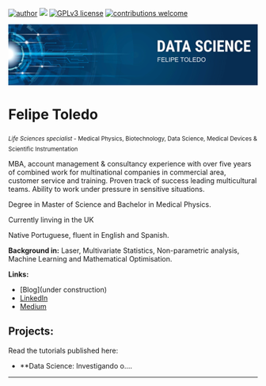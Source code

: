 [![author](https://img.shields.io/badge/author-felipe-toledo-red.svg)](https://www.linkedin.com/in/felipetoledo1/) [![](https://img.shields.io/badge/python-3.7+-blue.svg)](https://www.python.org/downloads/release/python-365/) [![GPLv3 license](https://img.shields.io/badge/License-GPLv3-blue.svg)](http://perso.crans.org/besson/LICENSE.html) [![contributions welcome](https://img.shields.io/badge/contributions-welcome-brightgreen.svg?style=flat)](https://github.com/carlosfab/data_science/issues)

<p align="center">
  <img src="banner.png" >
</p>

# Felipe Toledo
<sub>*Life Sciences specialist* - Medical Physics, Biotechnology, Data Science, Medical Devices & Scientific Instrumentation </sub>

MBA, account management & consultancy experience with over five years of combined work for multinational companies in commercial area, customer service and training. Proven track of success leading multicultural teams. Ability to work under pressure in sensitive situations.

Degree in Master of Science and Bachelor in Medical Physics.

Currently linving in the UK

Native Portuguese, fluent in English and Spanish. 

**Background in:** Laser, Multivariate Statistics, Non-parametric analysis, Machine Learning and Mathematical Optimisation.

**Links:**
* [Blog](under construction)
* [LinkedIn](https://www.linkedin.com/in/felipetoledo1/)
* [Medium](https://www.medium.com)


## Projects:
Read the tutorials published here:

* **Data Science: Investigando o....

---




